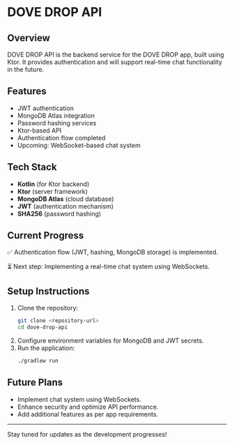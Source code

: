 # DOVE DROP API

## Overview
DOVE DROP API is the backend service for the DOVE DROP app, built using Ktor. It provides authentication and will support real-time chat functionality in the future.

## Features
- JWT authentication
- MongoDB Atlas integration
- Password hashing services
- Ktor-based API
- Authentication flow completed
- Upcoming: WebSocket-based chat system

## Tech Stack
- **Kotlin** (for Ktor backend)
- **Ktor** (server framework)
- **MongoDB Atlas** (cloud database)
- **JWT** (authentication mechanism)
- **SHA256** (password hashing)

## Current Progress
✅ Authentication flow (JWT, hashing, MongoDB storage) is implemented.

⏳ Next step: Implementing a real-time chat system using WebSockets.

## Setup Instructions
1. Clone the repository:
   ```bash
   git clone <repository-url>
   cd dove-drop-api
   ```
2. Configure environment variables for MongoDB and JWT secrets.
3. Run the application:
   ```bash
   ./gradlew run
   ```

## Future Plans
- Implement chat system using WebSockets.
- Enhance security and optimize API performance.
- Add additional features as per app requirements.

---
Stay tuned for updates as the development progresses!

